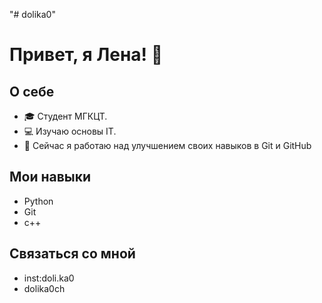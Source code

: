 "# dolika0" 
# Привет, я Лена! 👋

## О себе
- 🎓 Студент МГКЦТ.
- 💻 Изучаю основы IT.
- 🌱 Сейчас я работаю над улучшением своих навыков в Git и GitHub

## Мои навыки
- Python
- Git
- c++

## Связаться со мной
- inst:doli.ka0
- dolika0ch
